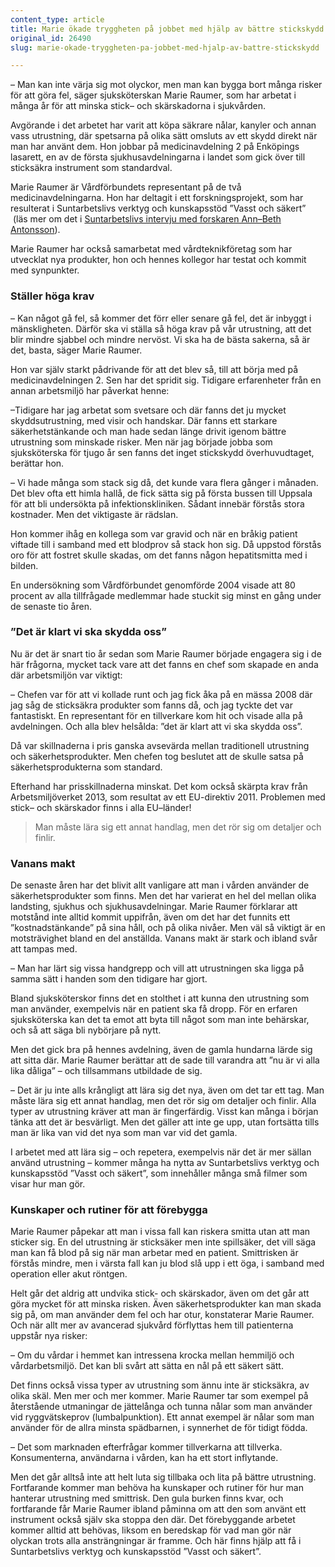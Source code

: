 ```yaml
---
content_type: article
title: Marie ökade tryggheten på jobbet med hjälp av bättre stickskydd
original_id: 26490
slug: marie-okade-tryggheten-pa-jobbet-med-hjalp-av-battre-stickskydd

---
```


– Man kan inte värja sig mot olyckor, men man kan bygga bort många risker för att göra fel, säger sjuksköterskan Marie Raumer, som har arbetat i många år för att minska stick– och skärskadorna i sjukvården.

Avgörande i det arbetet har varit att köpa säkrare nålar, kanyler och annan vass utrustning, där spetsarna på olika sätt omsluts av ett skydd direkt när man har använt dem. Hon jobbar på medicinavdelning 2 på Enköpings lasarett, en av de första sjukhusavdelningarna i landet som gick över till sticksäkra instrument som standardval.

Marie Raumer är Vårdförbundets representant på de två medicinavdelningarna. Hon har deltagit i ett forskningsprojekt, som har resulterat i Suntarbetslivs verktyg och kunskapsstöd ”Vasst och säkert”  (läs mer om det i [Suntarbetslivs intervju med forskaren Ann–Beth Antonsson](https://www.suntarbetsliv.se/forskning/fysisk-arbetsmiljo/tryggare-vard-med-hjalp-av-verktyget-vasst-och-sakert/)).

Marie Raumer har också samarbetat med vårdteknikföretag som har utvecklat nya produkter, hon och hennes kollegor har testat och kommit med synpunkter.

### Ställer höga krav

– Kan något gå fel, så kommer det förr eller senare gå fel, det är inbyggt i mänskligheten. Därför ska vi ställa så höga krav på vår utrustning, att det blir mindre sjabbel och mindre nervöst. Vi ska ha de bästa sakerna, så är det, basta, säger Marie Raumer.

Hon var själv starkt pådrivande för att det blev så, till att börja med på medicinavdelningen 2. Sen har det spridit sig. Tidigare erfarenheter från en annan arbetsmiljö har påverkat henne:

–Tidigare har jag arbetat som svetsare och där fanns det ju mycket skyddsutrustning, med visir och handskar. Där fanns ett starkare säkerhetstänkande och man hade sedan länge drivit igenom bättre utrustning som minskade risker. Men när jag började jobba som sjuksköterska för tjugo år sen fanns det inget stickskydd överhuvudtaget, berättar hon.

– Vi hade många som stack sig då, det kunde vara flera gånger i månaden. Det blev ofta ett himla hallå, de fick sätta sig på första bussen till Uppsala för att bli undersökta på infektionskliniken. Sådant innebär förstås stora kostnader. Men det viktigaste är rädslan.

Hon kommer ihåg en kollega som var gravid och när en bråkig patient viftade till i samband med ett blodprov så stack hon sig. Då uppstod förstås oro för att fostret skulle skadas, om det fanns någon hepatitsmitta med i bilden.

En undersökning som Vårdförbundet genomförde 2004 visade att 80 procent av alla tillfrågade medlemmar hade stuckit sig minst en gång under de senaste tio åren.

### ”Det är klart vi ska skydda oss”

Nu är det är snart tio år sedan som Marie Raumer började engagera sig i de här frågorna, mycket tack vare att det fanns en chef som skapade en anda där arbetsmiljön var viktigt:

– Chefen var för att vi kollade runt och jag fick åka på en mässa 2008 där jag såg de sticksäkra produkter som fanns då, och jag tyckte det var fantastiskt. En representant för en tillverkare kom hit och visade alla på avdelningen. Och alla blev helsålda: ”det är klart att vi ska skydda oss”.

Då var skillnaderna i pris ganska avsevärda mellan traditionell utrustning och säkerhetsprodukter. Men chefen tog beslutet att de skulle satsa på säkerhetsprodukterna som standard.

Efterhand har prisskillnaderna minskat. Det kom också skärpta krav från Arbetsmiljöverket 2013, som resultat av ett EU-direktiv 2011. Problemen med stick– och skärskador finns i alla EU–länder!

> Man måste lära sig ett annat handlag, men det rör sig om detaljer och finlir.

### Vanans makt

De senaste åren har det blivit allt vanligare att man i vården använder de säkerhetsprodukter som finns. Men det har varierat en hel del mellan olika landsting, sjukhus och sjukhusavdelningar. Marie Raumer förklarar att motstånd inte alltid kommit uppifrån, även om det har det funnits ett ”kostnadstänkande” på sina håll, och på olika nivåer. Men väl så viktigt är en motsträvighet bland en del anställda. Vanans makt är stark och ibland svår att tampas med.

– Man har lärt sig vissa handgrepp och vill att utrustningen ska ligga på samma sätt i handen som den tidigare har gjort.

Bland sjuksköterskor finns det en stolthet i att kunna den utrustning som man använder, exempelvis när en patient ska få dropp. För en erfaren sjuksköterska kan det ta emot att byta till något som man inte behärskar, och så att säga bli nybörjare på nytt.

Men det gick bra på hennes avdelning, även de gamla hundarna lärde sig att sitta där. Marie Raumer berättar att de sade till varandra att ”nu är vi alla lika dåliga” – och tillsammans utbildade de sig.

– Det är ju inte alls krångligt att lära sig det nya, även om det tar ett tag. Man måste lära sig ett annat handlag, men det rör sig om detaljer och finlir. Alla typer av utrustning kräver att man är fingerfärdig. Visst kan många i början tänka att det är besvärligt. Men det gäller att inte ge upp, utan fortsätta tills man är lika van vid det nya som man var vid det gamla.

I arbetet med att lära sig – och repetera, exempelvis när det är mer sällan använd utrustning – kommer många ha nytta av Suntarbetslivs verktyg och kunskapsstöd ”Vasst och säkert”, som innehåller många små filmer som visar hur man gör.

### Kunskaper och rutiner för att förebygga

Marie Raumer påpekar att man i vissa fall kan riskera smitta utan att man sticker sig. En del utrustning är sticksäker men inte spillsäker, det vill säga man kan få blod på sig när man arbetar med en patient. Smittrisken är förstås mindre, men i värsta fall kan ju blod slå upp i ett öga, i samband med operation eller akut röntgen.

Helt går det aldrig att undvika stick- och skärskador, även om det går att göra mycket för att minska risken. Även säkerhetsprodukter kan man skada sig på, om man använder dem fel och har otur, konstaterar Marie Raumer. Och när allt mer av avancerad sjukvård förflyttas hem till patienterna uppstår nya risker:

– Om du vårdar i hemmet kan intressena krocka mellan hemmiljö och vårdarbetsmiljö. Det kan bli svårt att sätta en nål på ett säkert sätt.

Det finns också vissa typer av utrustning som ännu inte är sticksäkra, av olika skäl. Men mer och mer kommer. Marie Raumer tar som exempel på återstående utmaningar de jättelånga och tunna nålar som man använder vid ryggvätskeprov (lumbalpunktion). Ett annat exempel är nålar som man använder för de allra minsta spädbarnen, i synnerhet de för tidigt födda.

– Det som marknaden efterfrågar kommer tillverkarna att tillverka. Konsumenterna, användarna i vården, kan ha ett stort inflytande.

Men det går alltså inte att helt luta sig tillbaka och lita på bättre utrustning. Fortfarande kommer man behöva ha kunskaper och rutiner för hur man hanterar utrustning med smittrisk. Den gula burken finns kvar, och fortfarande får Marie Raumer ibland påminna om att den som använt ett instrument också själv ska stoppa den där. Det förebyggande arbetet kommer alltid att behövas, liksom en beredskap för vad man gör när olyckan trots alla ansträngningar är framme. Och här finns hjälp att få i Suntarbetslivs verktyg och kunskapsstöd ”Vasst och säkert”.

